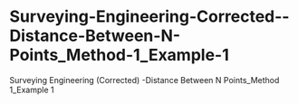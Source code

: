 # Surveying-Engineering-Corrected--Distance-Between-N-Points_Method-1_Example-1
Surveying Engineering (Corrected) -Distance  Between N Points_Method 1_Example 1
